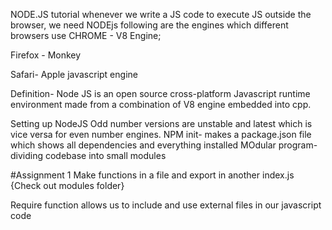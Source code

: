 NODE.JS tutorial
 whenever we write a JS code to execute JS outside the browser, we need NODEjs
 following are the engines which different browsers use
 CHROME - V8 Engine;
 
 Firefox - Monkey
 
 Safari- Apple javascript engine
 
 Definition- Node JS is an open source cross-platform Javascript runtime environment made from a combination of V8 engine embedded into cpp.

Setting up NodeJS
Odd number versions are unstable and latest which is vice versa for even number engines.
NPM init- makes a package.json file which shows all dependencies and everything installed
MOdular program- dividing codebase into small modules

 #Assignment 1
 Make functions in a file and export in another index.js 
 {Check out modules folder}
 
 Require function allows us to include and use external files in our javascript code
